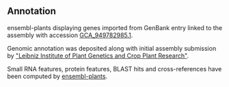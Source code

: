 **Annotation**
----------

ensembl-plants displaying genes imported from GenBank entry linked to the assembly with accession [GCA\_949782985.1](http://www.ebi.ac.uk/ena/data/view/GCA_949782985.1).

Genomic annotation was deposited along with initial assembly submission by ["Leibniz Institute of Plant Genetics and Crop Plant Research"](URL_GOES_HERE).

Small RNA features, protein features, BLAST hits and cross-references have been
computed by [ensembl-plants](https://plants.ensembl.org/info/genome/annotation/index.html).
